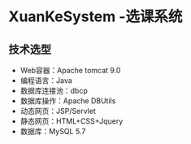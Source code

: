# XuanKeSystem -选课系统
## 技术选型
* Web容器：Apache tomcat 9.0
* 编程语言：Java
* 数据库连接池：dbcp
* 数据库操作：Apache DBUtils
* 动态网页：JSP/Servlet
* 静态网页：HTML+CSS+Jquery
* 数据库：MySQL 5.7
    
